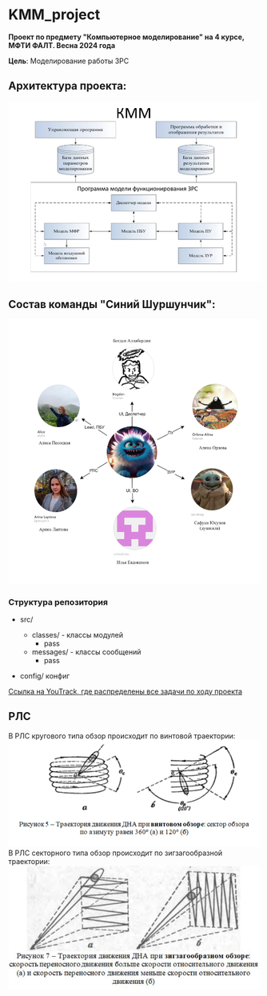 # KMM_project

**Проект по предмету "Компьютерное моделирование" на 4 курсе, МФТИ ФАЛТ. Весна 2024 года**

**Цель**: Моделирование работы ЗРС


## Архитектура проекта:
![img.png](docs/img.png)

## Состав команды "Синий Шуршунчик":
![КММ_разрабы.png](docs/КММ_разрабы.png)


### Структура репозитория

- src/
  - classes/ - классы модулей
    - pass
  - messages/ - классы сообщений
    - pass
  
- config/ конфиг

[Ссылка на YouTrack, где распределены все задачи по ходу проекта](https://km-pgithubroject.youtrack.cloud/agiles/160-2/current)

## РЛС
В РЛС кругового типа обзор происходит по винтовой траектории:
![RadarRound](docs/img_RadarRound.png)
В РЛС секторного типа обзор происходит по зигзагообразной траектории:
![RadarSector](docs/img_RadarSector.png)

